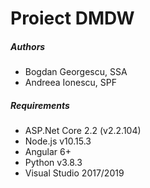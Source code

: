 # Proiect DMDW

##### Authors
- Bogdan Georgescu, SSA
- Andreea Ionescu, SPF

##### Requirements
- ASP.Net Core 2.2 (v2.2.104)
- Node.js v10.15.3
- Angular 6+
- Python v3.8.3
- Visual Studio 2017/2019
